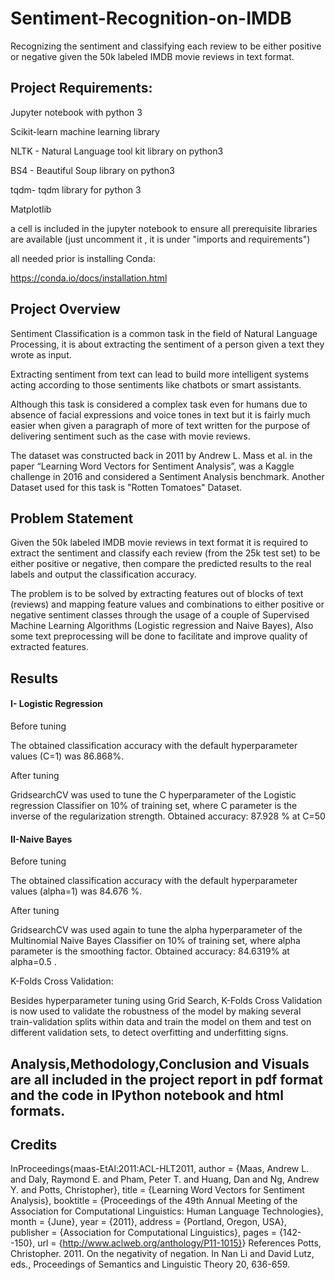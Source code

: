 # Sentiment-Recognition-on-IMDB
Recognizing the sentiment and classifying each review to be either positive or negative given the 50k labeled IMDB movie reviews in text format. 

## Project Requirements:
Jupyter notebook with python 3

Scikit-learn machine learning library

NLTK - Natural Language tool kit library on python3

BS4 - Beautiful Soup library on python3

tqdm- tqdm library for python 3

Matplotlib


a cell is included in the jupyter notebook to ensure all prerequisite libraries are available (just uncomment it , it is under "imports and requirements")

all needed prior is installing Conda:

https://conda.io/docs/installation.html

## Project Overview
Sentiment Classification is a common task in the field of Natural Language Processing, it is
about extracting the sentiment of a person given a text they wrote as input.

Extracting sentiment from text can lead to build more intelligent systems acting according to
those sentiments like chatbots or smart assistants.

Although this task is considered a complex task even for humans due to absence of facial
expressions and voice tones in text but it is fairly much easier when given a paragraph of more
of text written for the purpose of delivering sentiment such as the case with movie reviews.

The dataset was constructed back in 2011 by Andrew L. Mass et al. in the paper “Learning Word
Vectors for Sentiment Analysis”, was a Kaggle challenge in 2016 and considered a Sentiment
Analysis benchmark. Another Dataset used for this task is "Rotten Tomatoes" Dataset.

## Problem Statement
Given the 50k labeled IMDB movie reviews in text format it is required to extract the sentiment
and classify each review (from the 25k test set) to be either positive or negative, then compare
the predicted results to the real labels and output the classification accuracy.

The problem is to be solved by extracting features out of blocks of text (reviews) and mapping
feature values and combinations to either positive or negative sentiment classes through the
usage of a couple of Supervised Machine Learning Algorithms (Logistic regression and Naive
Bayes), Also some text preprocessing will be done to facilitate and improve quality of extracted
features.

## Results
#### I- Logistic Regression

Before tuning

The obtained classification accuracy with the default hyperparameter values (C=1) was
86.868%.


After tuning

GridsearchCV was used to tune the C hyperparameter of the Logistic regression Classifier on
10% of training set, where C parameter is the inverse of the regularization strength.
Obtained accuracy: 87.928 % at C=50


#### II-Naive Bayes

Before tuning

The obtained classification accuracy with the default hyperparameter values (alpha=1) was
84.676 %.


After tuning

GridsearchCV was used again to tune the alpha hyperparameter of the Multinomial Naive Bayes
Classifier on 10% of training set, where alpha parameter is the smoothing factor.
Obtained accuracy: 84.6319% at alpha=0.5 .


K-Folds Cross Validation:

Besides hyperparameter tuning using Grid Search, K-Folds Cross Validation is now used to
validate the robustness of the model by making several train-validation splits within data
and train the model on them and test on different validation sets, to detect overfitting and
underfitting signs.


## Analysis,Methodology,Conclusion and Visuals are all included in the project report in pdf format and the code in IPython notebook and html formats.

## Credits
InProceedings{maas-EtAl:2011:ACL-HLT2011, author = {Maas, Andrew L. and Daly, Raymond E.
and Pham, Peter T. and Huang, Dan and Ng, Andrew Y. and Potts, Christopher},
title = {Learning Word Vectors for Sentiment Analysis},
booktitle = {Proceedings of the 49th Annual Meeting of the Association for Computational
Linguistics: Human Language Technologies},
month = {June},
year = {2011},
address = {Portland, Oregon, USA},
publisher = {Association for Computational Linguistics},
pages = {142--150},
url = {​http://www.aclweb.org/anthology/P11-1015}​ }
References
Potts, Christopher. 2011. On the negativity of negation. In Nan Li and David Lutz, eds.,
Proceedings of Semantics and Linguistic Theory 20, 636-659.
